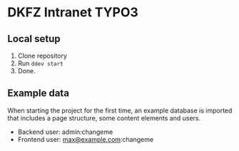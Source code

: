 # DKFZ Intranet TYPO3

## Local setup

1. Clone repository
2. Run `ddev start`
3. Done.

## Example data

When starting the project for the first time, an example database is imported that includes a page structure, some content elements and users.

* Backend user: admin:changeme
* Frontend user: max@example.com:changeme
